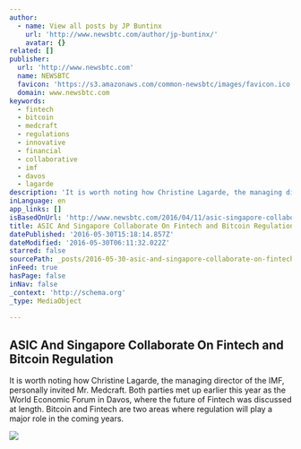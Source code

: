 ```yaml
---
author:
  - name: View all posts by JP Buntinx
    url: 'http://www.newsbtc.com/author/jp-buntinx/'
    avatar: {}
related: []
publisher:
  url: 'http://www.newsbtc.com'
  name: NEWSBTC
  favicon: 'https://s3.amazonaws.com/common-newsbtc/images/favicon.ico'
  domain: www.newsbtc.com
keywords:
  - fintech
  - bitcoin
  - medcraft
  - regulations
  - innovative
  - financial
  - collaborative
  - imf
  - davos
  - lagarde
description: 'It is worth noting how Christine Lagarde, the managing director of the IMF, personally invited Mr. Medcraft. Both parties met up earlier this year as the World Economic Forum in Davos, where the future of Fintech was discussed at length. Bitcoin and Fintech are two areas where regulation will play a major role in the coming years.'
inLanguage: en
app_links: []
isBasedOnUrl: 'http://www.newsbtc.com/2016/04/11/asic-singapore-collaborate-fintech-bitcoin-regulation/'
title: ASIC And Singapore Collaborate On Fintech and Bitcoin Regulation
datePublished: '2016-05-30T15:18:14.857Z'
dateModified: '2016-05-30T06:11:32.022Z'
starred: false
sourcePath: _posts/2016-05-30-asic-and-singapore-collaborate-on-fintech-and-bitcoin-regula.md
inFeed: true
hasPage: false
inNav: false
_context: 'http://schema.org'
_type: MediaObject

---
```

<article style=""><h1>ASIC And Singapore Collaborate On Fintech and Bitcoin Regulation</h1><p>It is worth noting how Christine Lagarde, the managing director of the IMF, personally invited Mr. Medcraft. Both parties met up earlier this year as the World Economic Forum in Davos, where the future of Fintech was discussed at length. Bitcoin and Fintech are two areas where regulation will play a major role in the coming years.</p><img src="http://s3.amazonaws.com/main-newsbtc-images/2016/04/11103603/shutterstock_350999261.jpg" /></article>
